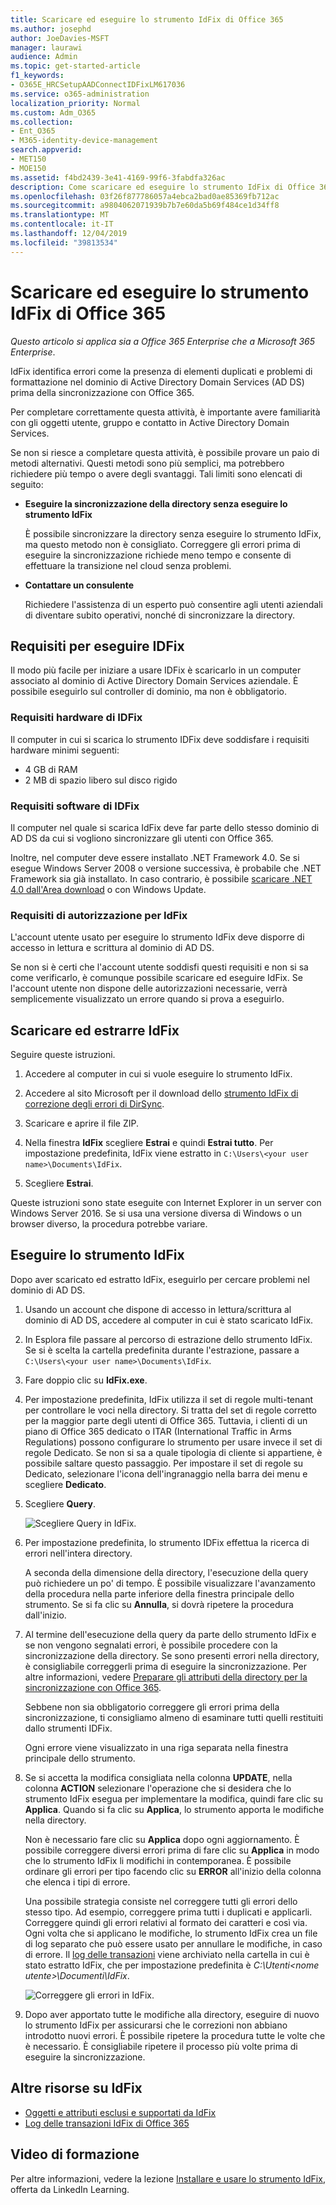 ```yaml
---
title: Scaricare ed eseguire lo strumento IdFix di Office 365
ms.author: josephd
author: JoeDavies-MSFT
manager: laurawi
audience: Admin
ms.topic: get-started-article
f1_keywords:
- O365E_HRCSetupAADConnectIDFixLM617036
ms.service: o365-administration
localization_priority: Normal
ms.custom: Adm_O365
ms.collection:
- Ent_O365
- M365-identity-device-management
search.appverid:
- MET150
- MOE150
ms.assetid: f4bd2439-3e41-4169-99f6-3fabdfa326ac
description: Come scaricare ed eseguire lo strumento IdFix di Office 365 per eseguire la pulizia di Active Directory Domain Services (AD DS) prima della sincronizzazione con Office 365.
ms.openlocfilehash: 03f26f877786057a4ebca2bad0ae85369fb712ac
ms.sourcegitcommit: a9804062071939b7b7e60da5b69f484ce1d34ff8
ms.translationtype: MT
ms.contentlocale: it-IT
ms.lasthandoff: 12/04/2019
ms.locfileid: "39813534"
---
```

# <a name="download-and-run-the-office-365-idfix-tool"></a>Scaricare ed eseguire lo strumento IdFix di Office 365

*Questo articolo si applica sia a Office 365 Enterprise che a Microsoft 365 Enterprise*.

IdFix identifica errori come la presenza di elementi duplicati e problemi di formattazione nel dominio di Active Directory Domain Services (AD DS) prima della sincronizzazione con Office 365. 
  
Per completare correttamente questa attività, è importante avere familiarità con gli oggetti utente, gruppo e contatto in Active Directory Domain Services.
  
Se non si riesce a completare questa attività, è possibile provare un paio di metodi alternativi. Questi metodi sono più semplici, ma potrebbero richiedere più tempo o avere degli svantaggi. Tali limiti sono elencati di seguito:
  
- **Eseguire la sincronizzazione della directory senza eseguire lo strumento IdFix** 

  È possibile sincronizzare la directory senza eseguire lo strumento IdFix, ma questo metodo non è consigliato. Correggere gli errori prima di eseguire la sincronizzazione richiede meno tempo e consente di effettuare la transizione nel cloud senza problemi. 

- **Contattare un consulente** 

  Richiedere l'assistenza di un esperto può consentire agli utenti aziendali di diventare subito operativi, nonché di sincronizzare la directory. 
    
## <a name="what-you-need-to-run-idfix"></a>Requisiti per eseguire IDFix

Il modo più facile per iniziare a usare IDFix è scaricarlo in un computer associato al dominio di Active Directory Domain Services aziendale. È possibile eseguirlo sul controller di dominio, ma non è obbligatorio.
  
### <a name="idfix-hardware-requirements"></a>Requisiti hardware di IDFix

Il computer in cui si scarica lo strumento IDFix deve soddisfare i requisiti hardware minimi seguenti:
  
- 4 GB di RAM
- 2 MB di spazio libero sul disco rigido
   
### <a name="idfix-software-requirements"></a>Requisiti software di IDFix

Il computer nel quale si scarica IdFix deve far parte dello stesso dominio di AD DS da cui si vogliono sincronizzare gli utenti con Office 365. 

Inoltre, nel computer deve essere installato .NET Framework 4.0. Se si esegue Windows Server 2008 o versione successiva, è probabile che .NET Framework sia già installato. In caso contrario, è possibile [scaricare .NET 4.0 dall'Area download](https://go.microsoft.com/fwlink/p/?LinkId=400475) o con Windows Update. 
  
### <a name="idfix-permissions-requirements"></a>Requisiti di autorizzazione per IdFix

L'account utente usato per eseguire lo strumento IdFix deve disporre di accesso in lettura e scrittura al dominio di AD DS.
  
Se non si è certi che l'account utente soddisfi questi requisiti e non si sa come verificarlo, è comunque possibile scaricare ed eseguire IdFix. Se l'account utente non dispone delle autorizzazioni necessarie, verrà semplicemente visualizzato un errore quando si prova a eseguirlo.
  
## <a name="download-and-extract-idfix"></a>Scaricare ed estrarre IdFix

Seguire queste istruzioni. 
  
1. Accedere al computer in cui si vuole eseguire lo strumento IdFix.
    
2. Accedere al sito Microsoft per il download dello [strumento IdFix di correzione degli errori di DirSync](https://go.microsoft.com/fwlink/?linkid=867219).
    
3. Scaricare e aprire il file ZIP.
    
3. Nella finestra **IdFix** scegliere **Estrai** e quindi **Estrai tutto**. Per impostazione predefinita, IdFix viene estratto in `C:\Users\<your user name>\Documents\IdFix`. 
    
6. Scegliere **Estrai**.

Queste istruzioni sono state eseguite con Internet Explorer in un server con Windows Server 2016. Se si usa una versione diversa di Windows o un browser diverso, la procedura potrebbe variare.
    
## <a name="run-the-idfix-tool"></a>Eseguire lo strumento IdFix

Dopo aver scaricato ed estratto IdFix, eseguirlo per cercare problemi nel dominio di AD DS.
  
1. Usando un account che dispone di accesso in lettura/scrittura al dominio di AD DS, accedere al computer in cui è stato scaricato IdFix.
    
2. In Esplora file passare al percorso di estrazione dello strumento IdFix. Se si è scelta la cartella predefinita durante l'estrazione, passare a `C:\Users\<your user name>\Documents\IdFix`. 
    
3. Fare doppio clic su **IdFix.exe**. 
  
4. Per impostazione predefinita, IdFix utilizza il set di regole multi-tenant per controllare le voci nella directory. Si tratta del set di regole corretto per la maggior parte degli utenti di Office 365. Tuttavia, i clienti di un piano di Office 365 dedicato o ITAR (International Traffic in Arms Regulations) possono configurare lo strumento per usare invece il set di regole Dedicato. Se non si sa a quale tipologia di cliente si appartiene, è possibile saltare questo passaggio. Per impostare il set di regole su Dedicato, selezionare l'icona dell'ingranaggio nella barra dei menu e scegliere **Dedicato**.
    
5. Scegliere **Query**.
    
    ![Scegliere Query in IdFix.](media/a07a7aa7-d0ac-4817-8757-946019813a57.JPG)
  
6. Per impostazione predefinita, lo strumento IDFix effettua la ricerca di errori nell'intera directory.
    
    A seconda della dimensione della directory, l'esecuzione della query può richiedere un po' di tempo. È possibile visualizzare l'avanzamento della procedura nella parte inferiore della finestra principale dello strumento. Se si fa clic su **Annulla**, si dovrà ripetere la procedura dall'inizio.
  
7. Al termine dell'esecuzione della query da parte dello strumento IdFix e se non vengono segnalati errori, è possibile procedere con la sincronizzazione della directory. Se sono presenti errori nella directory, è consigliabile correggerli prima di eseguire la sincronizzazione. Per altre informazioni, vedere [Preparare gli attributi della directory per la sincronizzazione con Office 365](prepare-directory-attributes-for-synch-with-idfix.md).
    
    Sebbene non sia obbligatorio correggere gli errori prima della sincronizzazione, ti consigliamo almeno di esaminare tutti quelli restituiti dallo strumenti IDFix.
    
    Ogni errore viene visualizzato in una riga separata nella finestra principale dello strumento. 
    
8. Se si accetta la modifica consigliata nella colonna **UPDATE**, nella colonna **ACTION** selezionare l'operazione che si desidera che lo strumento IdFix esegua per implementare la modifica, quindi fare clic su **Applica**. Quando si fa clic su **Applica**, lo strumento apporta le modifiche nella directory.
    
    Non è necessario fare clic su **Applica** dopo ogni aggiornamento. È possibile correggere diversi errori prima di fare clic su **Applica** in modo che lo strumento IdFix li modifichi in contemporanea. È possibile ordinare gli errori per tipo facendo clic su **ERROR** all'inizio della colonna che elenca i tipi di errore. 
    
    Una possibile strategia consiste nel correggere tutti gli errori dello stesso tipo. Ad esempio, correggere prima tutti i duplicati e applicarli. Correggere quindi gli errori relativi al formato dei caratteri e così via. Ogni volta che si applicano le modifiche, lo strumento IdFix crea un file di log separato che può essere usato per annullare le modifiche, in caso di errore. Il [log delle transazioni](idfix-transaction-log.md) viene archiviato nella cartella in cui è stato estratto IdFix, che per impostazione predefinita è _C:\Utenti\<nome utente>\Documenti\IdFix_. 
    
    ![Correggere gli errori in IdFix.](media/5f051070-652c-4be7-98bf-312295e32371.png)
  
9. Dopo aver apportato tutte le modifiche alla directory, eseguire di nuovo lo strumento IdFix per assicurarsi che le correzioni non abbiano introdotto nuovi errori. È possibile ripetere la procedura tutte le volte che è necessario. È consigliabile ripetere il processo più volte prima di eseguire la sincronizzazione.
    
## <a name="additional-resources-on-idfix"></a>Altre risorse su IdFix 

- [Oggetti e attributi esclusi e supportati da IdFix](idfix-excluded-and-supported-objects-and-attributes.md)  
- [Log delle transazioni IdFix di Office 365](idfix-transaction-log.md)
    
## <a name="video-training"></a>Video di formazione

Per altre informazioni, vedere la lezione [Installare e usare lo strumento IdFix](https://support.office.com/article/install-and-use-the-idfix-tool-4d81d73c-f172-4fd5-8542-f601c0c96aa9?ui=en-US&rs=en-US&ad=US), offerta da LinkedIn Learning.
  

